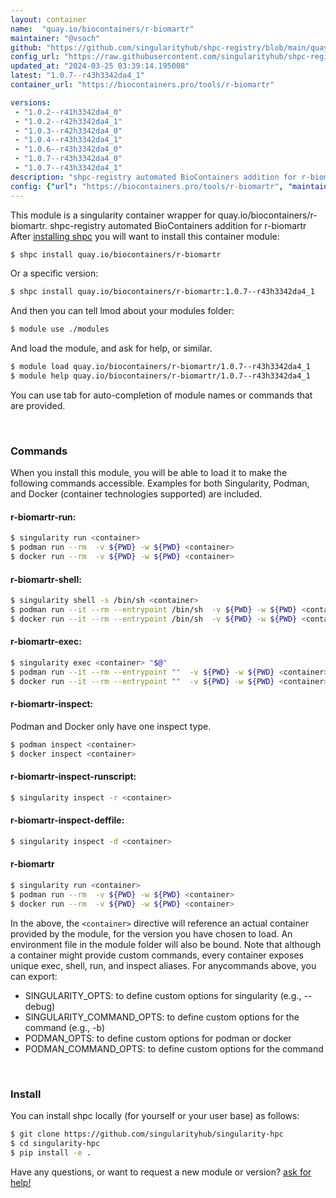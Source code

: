 ```yaml
---
layout: container
name:  "quay.io/biocontainers/r-biomartr"
maintainer: "@vsoch"
github: "https://github.com/singularityhub/shpc-registry/blob/main/quay.io/biocontainers/r-biomartr/container.yaml"
config_url: "https://raw.githubusercontent.com/singularityhub/shpc-registry/main/quay.io/biocontainers/r-biomartr/container.yaml"
updated_at: "2024-03-25 03:39:14.195008"
latest: "1.0.7--r43h3342da4_1"
container_url: "https://biocontainers.pro/tools/r-biomartr"

versions:
 - "1.0.2--r41h3342da4_0"
 - "1.0.2--r42h3342da4_1"
 - "1.0.3--r42h3342da4_0"
 - "1.0.4--r43h3342da4_1"
 - "1.0.6--r43h3342da4_0"
 - "1.0.7--r43h3342da4_0"
 - "1.0.7--r43h3342da4_1"
description: "shpc-registry automated BioContainers addition for r-biomartr"
config: {"url": "https://biocontainers.pro/tools/r-biomartr", "maintainer": "@vsoch", "description": "shpc-registry automated BioContainers addition for r-biomartr", "latest": {"1.0.7--r43h3342da4_1": "sha256:1402068cd9afed715cb7a976ae8ebdbd77a88fde8032055c26de1c8f50106f8e"}, "tags": {"1.0.2--r41h3342da4_0": "sha256:c4135b83551875e0260531672bb71d2edcaad5ae544a6a3424c80540d30d687f", "1.0.2--r42h3342da4_1": "sha256:27a2405009dfdd6e929c47aca82eca7b3ccb7eb7bdbaae7f9e99f69fb7a80593", "1.0.3--r42h3342da4_0": "sha256:68d9ab8aa5ab77077c2fc3f1630510db1f2e00618de93bd6cb611ab15bab4a84", "1.0.4--r43h3342da4_1": "sha256:fdbd722cca7b4c5dbca4b1ccc7c8a3d4da1f9c0668985f5b0f7348336abae8ed", "1.0.6--r43h3342da4_0": "sha256:0fb5081452557f36307d9033110a46ca7559243cb96482a6a61e6f152010102a", "1.0.7--r43h3342da4_0": "sha256:6a0dfb04094f2ae1f89403915ca3d3eb4bca342b959b6079b219a15774228d07", "1.0.7--r43h3342da4_1": "sha256:1402068cd9afed715cb7a976ae8ebdbd77a88fde8032055c26de1c8f50106f8e"}, "docker": "quay.io/biocontainers/r-biomartr"}
---
```


This module is a singularity container wrapper for quay.io/biocontainers/r-biomartr.
shpc-registry automated BioContainers addition for r-biomartr
After [installing shpc](#install) you will want to install this container module:


```bash
$ shpc install quay.io/biocontainers/r-biomartr
```

Or a specific version:

```bash
$ shpc install quay.io/biocontainers/r-biomartr:1.0.7--r43h3342da4_1
```

And then you can tell lmod about your modules folder:

```bash
$ module use ./modules
```

And load the module, and ask for help, or similar.

```bash
$ module load quay.io/biocontainers/r-biomartr/1.0.7--r43h3342da4_1
$ module help quay.io/biocontainers/r-biomartr/1.0.7--r43h3342da4_1
```

You can use tab for auto-completion of module names or commands that are provided.

<br>

### Commands

When you install this module, you will be able to load it to make the following commands accessible.
Examples for both Singularity, Podman, and Docker (container technologies supported) are included.

#### r-biomartr-run:

```bash
$ singularity run <container>
$ podman run --rm  -v ${PWD} -w ${PWD} <container>
$ docker run --rm  -v ${PWD} -w ${PWD} <container>
```

#### r-biomartr-shell:

```bash
$ singularity shell -s /bin/sh <container>
$ podman run --it --rm --entrypoint /bin/sh  -v ${PWD} -w ${PWD} <container>
$ docker run --it --rm --entrypoint /bin/sh  -v ${PWD} -w ${PWD} <container>
```

#### r-biomartr-exec:

```bash
$ singularity exec <container> "$@"
$ podman run --it --rm --entrypoint ""  -v ${PWD} -w ${PWD} <container> "$@"
$ docker run --it --rm --entrypoint ""  -v ${PWD} -w ${PWD} <container> "$@"
```

#### r-biomartr-inspect:

Podman and Docker only have one inspect type.

```bash
$ podman inspect <container>
$ docker inspect <container>
```

#### r-biomartr-inspect-runscript:

```bash
$ singularity inspect -r <container>
```

#### r-biomartr-inspect-deffile:

```bash
$ singularity inspect -d <container>
```



#### r-biomartr

```bash
$ singularity run <container>
$ podman run --rm  -v ${PWD} -w ${PWD} <container>
$ docker run --rm  -v ${PWD} -w ${PWD} <container>
```


In the above, the `<container>` directive will reference an actual container provided
by the module, for the version you have chosen to load. An environment file in the
module folder will also be bound. Note that although a container
might provide custom commands, every container exposes unique exec, shell, run, and
inspect aliases. For anycommands above, you can export:

 - SINGULARITY_OPTS: to define custom options for singularity (e.g., --debug)
 - SINGULARITY_COMMAND_OPTS: to define custom options for the command (e.g., -b)
 - PODMAN_OPTS: to define custom options for podman or docker
 - PODMAN_COMMAND_OPTS: to define custom options for the command

<br>

### Install

You can install shpc locally (for yourself or your user base) as follows:

```bash
$ git clone https://github.com/singularityhub/singularity-hpc
$ cd singularity-hpc
$ pip install -e .
```

Have any questions, or want to request a new module or version? [ask for help!](https://github.com/singularityhub/singularity-hpc/issues)